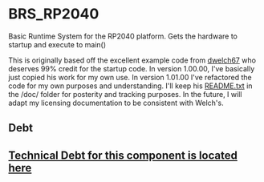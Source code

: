 # BRS_RP2040

Basic Runtime System for the RP2040 platform.
Gets the hardware to startup and execute to main()

This is originally based off the excellent example code from [dwelch67](https://github.com/dwelch67/raspberrypi-pico.git) who deserves 99% credit for the startup code.
In version 1.00.00, I've basically just copied his work for my own use.
In version 1.01.00 I've refactored the code for my own purposes and understanding. I'll keep his [README.txt](./doc/README.txt) in the /doc/ folder for posterity and tracking purposes.
In the future, I will adapt my licensing documentation to be consistent with Welch's.

## Debt

## [Technical Debt for this component is located here](./debt.md#TechnicalDebt)
